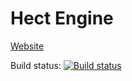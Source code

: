 Hect Engine
===========

[Website](http://colinhect.github.io/hect/)

Build status: [![Build status](https://travis-ci.org/colinhect/hect.png)](https://travis-ci.org/colinhect/hect)

